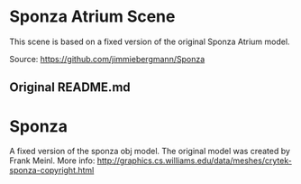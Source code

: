 # Sponza Atrium Scene

This scene is based on a fixed version of the original Sponza Atrium model.

Source: https://github.com/jimmiebergmann/Sponza

## Original README.md

Sponza
===================

A fixed version of the sponza obj model.
The original model was created by Frank Meinl.
More info:
http://graphics.cs.williams.edu/data/meshes/crytek-sponza-copyright.html